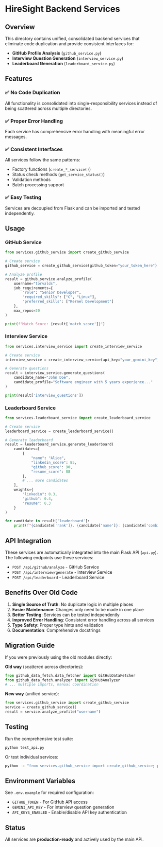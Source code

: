 # HireSight Backend Services

## Overview

This directory contains unified, consolidated backend services that eliminate code duplication and provide consistent interfaces for:

- **GitHub Profile Analysis** (`github_service.py`)
- **Interview Question Generation** (`interview_service.py`) 
- **Leaderboard Generation** (`leaderboard_service.py`)

## Features

### ✅ No Code Duplication
All functionality is consolidated into single-responsibility services instead of being scattered across multiple directories.

### ✅ Proper Error Handling
Each service has comprehensive error handling with meaningful error messages.

### ✅ Consistent Interfaces
All services follow the same patterns:
- Factory functions (`create_*_service()`)
- Status check methods (`get_service_status()`)
- Validation methods
- Batch processing support

### ✅ Easy Testing
Services are decoupled from Flask and can be imported and tested independently.

## Usage

### GitHub Service

```python
from services.github_service import create_github_service

# Create service
github_service = create_github_service(github_token="your_token_here")

# Analyze profile
result = github_service.analyze_profile(
    username="torvalds",
    job_requirements={
        "role": "Senior Developer",
        "required_skills": ["C", "Linux"],
        "preferred_skills": ["Kernel Development"]
    },
    max_repos=20
)

print(f"Match Score: {result['match_score']}")
```

### Interview Service

```python
from services.interview_service import create_interview_service

# Create service
interview_service = create_interview_service(api_key="your_gemini_key")

# Generate questions
result = interview_service.generate_questions(
    candidate_name="John Doe",
    candidate_profile="Software engineer with 5 years experience..."
)

print(result['interview_questions'])
```

### Leaderboard Service

```python
from services.leaderboard_service import create_leaderboard_service

# Create service
leaderboard_service = create_leaderboard_service()

# Generate leaderboard
result = leaderboard_service.generate_leaderboard(
    candidates=[
        {
            "name": "Alice",
            "linkedin_score": 85,
            "github_score": 90,
            "resume_score": 88
        },
        # ... more candidates
    ],
    weights={
        "linkedin": 0.3,
        "github": 0.4,
        "resume": 0.3
    }
)

for candidate in result['leaderboard']:
    print(f"{candidate['rank']}. {candidate['name']}: {candidate['combined_score']}")
```

## API Integration

These services are automatically integrated into the main Flask API (`api.py`). The following endpoints use these services:

- `POST /api/github/analyze` - GitHub Service
- `POST /api/interview/generate` - Interview Service
- `POST /api/leaderboard` - Leaderboard Service

## Benefits Over Old Code

1. **Single Source of Truth**: No duplicate logic in multiple places
2. **Easier Maintenance**: Changes only need to be made in one place
3. **Better Testing**: Services can be tested independently
4. **Improved Error Handling**: Consistent error handling across all services
5. **Type Safety**: Proper type hints and validation
6. **Documentation**: Comprehensive docstrings

## Migration Guide

If you were previously using the old modules directly:

**Old way** (scattered across directories):
```python
from github_data_fetch.data_fetcher import GitHubDataFetcher
from github_data_fetch.analyzer import GitHubAnalyzer
# ... multiple imports, manual coordination
```

**New way** (unified service):
```python
from services.github_service import create_github_service
service = create_github_service()
result = service.analyze_profile("username")
```

## Testing

Run the comprehensive test suite:

```bash
python test_api.py
```

Or test individual services:

```bash
python -c "from services.github_service import create_github_service; print(create_github_service().get_service_status())"
```

## Environment Variables

See `.env.example` for required configuration:

- `GITHUB_TOKEN` - For GitHub API access
- `GEMINI_API_KEY` - For interview question generation
- `API_KEYS_ENABLED` - Enable/disable API key authentication

## Status

All services are **production-ready** and actively used by the main API.
